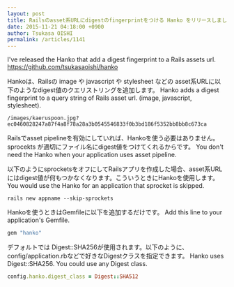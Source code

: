 ```yaml
---
layout: post
title: Railsのasset系URLにdigestのfingerprintをつける Hanko をリリースしました
date: 2015-11-21 04:18:00 +0900
author: Tsukasa OISHI
permalink: /articles/1141
---
```


I've released the Hanko that add a digest fingerprint to a Rails assets url.
https://github.com/tsukasaoishi/hanko

Hankoは、Railsの image や javascript や stylesheet などの asset系URLに以下のようなdigest値のクエリストリングを追加します。
Hanko adds a digest fingerprint to a query string of Rails asset url. (image, javascript, stylesheet).
```
/images/kaeruspoon.jpg?ec0460828247a87f4a8f78a28a3b0545546833f0b3bd186f5352bb8bb8c673ca
```

Railsでasset pipelineを有効にしていれば、Hankoを使う必要はありません。sprocekts が適切にファイル名にdigest値をつけてくれるからです。
You don't need the Hanko when your application uses asset pipeline.

以下のようにsprocketsをオフにしてRailsアプリを作成した場合、asset系URLにはdigest値が何もつかなくなります。こういうときにHankoを使用します。
You would use the Hanko for an application that sprocket is skipped.
```
rails new appname --skip-sprockets
```

Hankoを使うときはGemfileに以下を追加するだけです。
Add this line to your application's Gemfile.
```ruby
gem "hanko"
```

デフォルトでは Digest::SHA256が使用されます。以下のように、config/application.rbなどで好きなDigestクラスを指定できます。
Hanko uses Digest::SHA256. You could use any Digest class.
```ruby
config.hanko.digest_class = Digest::SHA512
```
